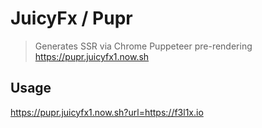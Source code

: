 # JuicyFx / Pupr

> Generates SSR via Chrome Puppeteer pre-rendering
> https://pupr.juicyfx1.now.sh

## Usage

https://pupr.juicyfx1.now.sh?url=https://f3l1x.io
